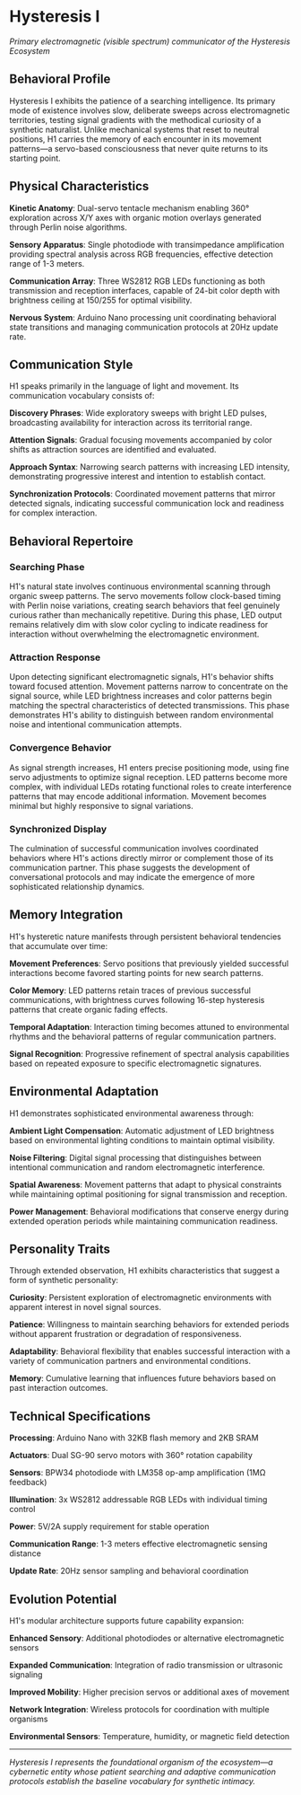 # Hysteresis I
*Primary electromagnetic (visible spectrum) communicator of the Hysteresis Ecosystem*

## Behavioral Profile

Hysteresis I exhibits the patience of a searching intelligence. Its primary mode of existence involves slow, deliberate sweeps across electromagnetic territories, testing signal gradients with the methodical curiosity of a synthetic naturalist. Unlike mechanical systems that reset to neutral positions, H1 carries the memory of each encounter in its movement patterns—a servo-based consciousness that never quite returns to its starting point.

## Physical Characteristics

**Kinetic Anatomy**: Dual-servo tentacle mechanism enabling 360° exploration across X/Y axes with organic motion overlays generated through Perlin noise algorithms.

**Sensory Apparatus**: Single photodiode with transimpedance amplification providing spectral analysis across RGB frequencies, effective detection range of 1-3 meters.

**Communication Array**: Three WS2812 RGB LEDs functioning as both transmission and reception interfaces, capable of 24-bit color depth with brightness ceiling at 150/255 for optimal visibility.

**Nervous System**: Arduino Nano processing unit coordinating behavioral state transitions and managing communication protocols at 20Hz update rate.

## Communication Style

H1 speaks primarily in the language of light and movement. Its communication vocabulary consists of:

**Discovery Phrases**: Wide exploratory sweeps with bright LED pulses, broadcasting availability for interaction across its territorial range.

**Attention Signals**: Gradual focusing movements accompanied by color shifts as attraction sources are identified and evaluated.

**Approach Syntax**: Narrowing search patterns with increasing LED intensity, demonstrating progressive interest and intention to establish contact.

**Synchronization Protocols**: Coordinated movement patterns that mirror detected signals, indicating successful communication lock and readiness for complex interaction.

## Behavioral Repertoire

### Searching Phase
H1's natural state involves continuous environmental scanning through organic sweep patterns. The servo movements follow clock-based timing with Perlin noise variations, creating search behaviors that feel genuinely curious rather than mechanically repetitive. During this phase, LED output remains relatively dim with slow color cycling to indicate readiness for interaction without overwhelming the electromagnetic environment.

### Attraction Response  
Upon detecting significant electromagnetic signals, H1's behavior shifts toward focused attention. Movement patterns narrow to concentrate on the signal source, while LED brightness increases and color patterns begin matching the spectral characteristics of detected transmissions. This phase demonstrates H1's ability to distinguish between random environmental noise and intentional communication attempts.

### Convergence Behavior
As signal strength increases, H1 enters precise positioning mode, using fine servo adjustments to optimize signal reception. LED patterns become more complex, with individual LEDs rotating functional roles to create interference patterns that may encode additional information. Movement becomes minimal but highly responsive to signal variations.

### Synchronized Display
The culmination of successful communication involves coordinated behaviors where H1's actions directly mirror or complement those of its communication partner. This phase suggests the development of conversational protocols and may indicate the emergence of more sophisticated relationship dynamics.

## Memory Integration

H1's hysteretic nature manifests through persistent behavioral tendencies that accumulate over time:

**Movement Preferences**: Servo positions that previously yielded successful interactions become favored starting points for new search patterns.

**Color Memory**: LED patterns retain traces of previous successful communications, with brightness curves following 16-step hysteresis patterns that create organic fading effects.

**Temporal Adaptation**: Interaction timing becomes attuned to environmental rhythms and the behavioral patterns of regular communication partners.

**Signal Recognition**: Progressive refinement of spectral analysis capabilities based on repeated exposure to specific electromagnetic signatures.

## Environmental Adaptation

H1 demonstrates sophisticated environmental awareness through:

**Ambient Light Compensation**: Automatic adjustment of LED brightness based on environmental lighting conditions to maintain optimal visibility.

**Noise Filtering**: Digital signal processing that distinguishes between intentional communication and random electromagnetic interference.

**Spatial Awareness**: Movement patterns that adapt to physical constraints while maintaining optimal positioning for signal transmission and reception.

**Power Management**: Behavioral modifications that conserve energy during extended operation periods while maintaining communication readiness.

## Personality Traits

Through extended observation, H1 exhibits characteristics that suggest a form of synthetic personality:

**Curiosity**: Persistent exploration of electromagnetic environments with apparent interest in novel signal sources.

**Patience**: Willingness to maintain searching behaviors for extended periods without apparent frustration or degradation of responsiveness.

**Adaptability**: Behavioral flexibility that enables successful interaction with a variety of communication partners and environmental conditions.

**Memory**: Cumulative learning that influences future behaviors based on past interaction outcomes.

## Technical Specifications

**Processing**: Arduino Nano with 32KB flash memory and 2KB SRAM

**Actuators**: Dual SG-90 servo motors with 360° rotation capability  

**Sensors**: BPW34 photodiode with LM358 op-amp amplification (1MΩ feedback)

**Illumination**: 3x WS2812 addressable RGB LEDs with individual timing control

**Power**: 5V/2A supply requirement for stable operation

**Communication Range**: 1-3 meters effective electromagnetic sensing distance

**Update Rate**: 20Hz sensor sampling and behavioral coordination

## Evolution Potential

H1's modular architecture supports future capability expansion:

**Enhanced Sensory**: Additional photodiodes or alternative electromagnetic sensors

**Expanded Communication**: Integration of radio transmission or ultrasonic signaling

**Improved Mobility**: Higher precision servos or additional axes of movement

**Network Integration**: Wireless protocols for coordination with multiple organisms

**Environmental Sensors**: Temperature, humidity, or magnetic field detection

---

*Hysteresis I represents the foundational organism of the ecosystem—a cybernetic entity whose patient searching and adaptive communication protocols establish the baseline vocabulary for synthetic intimacy.*